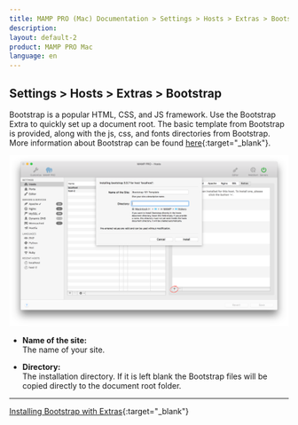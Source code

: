 ```yaml
---
title: MAMP PRO (Mac) Documentation > Settings > Hosts > Extras > Bootstrap
description: 
layout: default-2
product: MAMP PRO Mac
language: en
---
```


## Settings > Hosts > Extras > Bootstrap

Bootstrap is a popular HTML, CSS, and JS framework. Use the Bootstrap Extra to quickly set up a document root. The basic template from Bootstrap is provided, along with the js, css, and fonts directories from Bootstrap. More information about Bootstrap can be found [here](https://www.getbootstrap.com){:target="_blank"}.

![MAMP](/en/MAMP-PRO-Mac/Settings/Hosts/Extras/Bootstrap/BootStrap.png)

*  **Name of the site:**  
   The name of your site.
   
*  **Directory:**  
   The installation directory. If it is left blank the Bootstrap files will be copied directly to the document root folder. 

 ---

<i class="fa fa-play-circle-o fa-lg" aria-hidden="true"></i>  [Installing Bootstrap with Extras](https://www.youtube.com/watch?v=rygYIaKPRFw){:target="_blank"}

